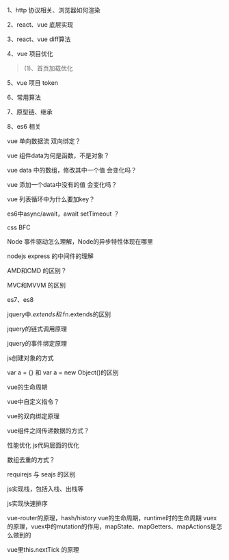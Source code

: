1、http 协议相关、浏览器如何渲染

2、react、vue 底层实现

3、react、vue diff算法

4、vue 项目优化
  > (1)、首页加载优化

5、vue 项目 token 

6、常用算法

7、原型链、继承

8、es6 相关


vue 单向数据流 双向绑定？

vue 组件data为何是函数，不是对象？

vue data 中的数组，修改其中一个值 会变化吗？

vue 添加一个data中没有的值 会变化吗？

vue 列表循环中为什么要加key？


es6中async/await，await setTimeout ？

css BFC

Node 事件驱动怎么理解，Node的异步特性体现在哪里

nodejs express 的中间件的理解

AMD和CMD 的区别？

MVC和MVVM 的区别

es7、es8


jquery中$.extends和$.fn.extends的区别

jquery的链式调用原理

jquery的事件绑定原理

js创建对象的方式

var a = {} 和 var a = new Object()的区别

vue的生命周期

vue中自定义指令？

vue的双向绑定原理

vue组件之间传递数据的方式？

性能优化 js代码层面的优化

数组去重的方式？

requirejs 与 seajs 的区别

js实现栈，包括入栈、出栈等

js实现快速排序


vue-router的原理，hash/history
vue的生命周期，runtime时的生命周期
vuex的原理，vuex中的mutation的作用，mapState、mapGetters、mapActions是怎么做到的

vue里this.nextTick 的原理